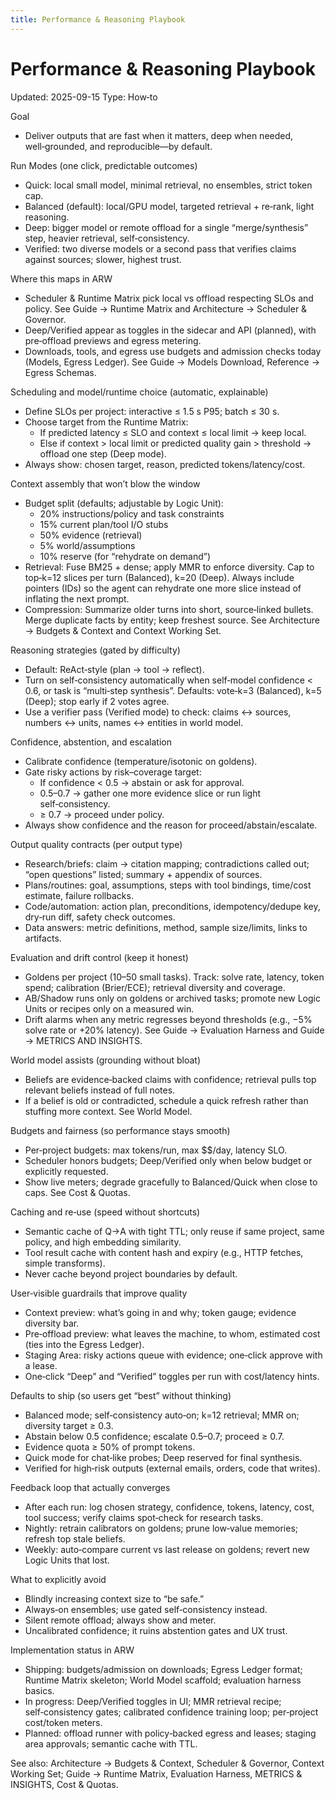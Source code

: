 ```yaml
---
title: Performance & Reasoning Playbook
---
```


# Performance & Reasoning Playbook

Updated: 2025-09-15
Type: How‑to

Goal
- Deliver outputs that are fast when it matters, deep when needed, well‑grounded, and reproducible—by default.

Run Modes (one click, predictable outcomes)
- Quick: local small model, minimal retrieval, no ensembles, strict token cap.
- Balanced (default): local/GPU model, targeted retrieval + re‑rank, light reasoning.
- Deep: bigger model or remote offload for a single “merge/synthesis” step, heavier retrieval, self‑consistency.
- Verified: two diverse models or a second pass that verifies claims against sources; slower, highest trust.

Where this maps in ARW
- Scheduler & Runtime Matrix pick local vs offload respecting SLOs and policy. See Guide → Runtime Matrix and Architecture → Scheduler & Governor.
- Deep/Verified appear as toggles in the sidecar and API (planned), with pre‑offload previews and egress metering.
- Downloads, tools, and egress use budgets and admission checks today (Models, Egress Ledger). See Guide → Models Download, Reference → Egress Schemas.

Scheduling and model/runtime choice (automatic, explainable)
- Define SLOs per project: interactive ≤ 1.5 s P95; batch ≤ 30 s.
- Choose target from the Runtime Matrix:
  - If predicted latency ≤ SLO and context ≤ local limit → keep local.
  - Else if context > local limit or predicted quality gain > threshold → offload one step (Deep mode).
- Always show: chosen target, reason, predicted tokens/latency/cost.

Context assembly that won’t blow the window
- Budget split (defaults; adjustable by Logic Unit):
  - 20% instructions/policy and task constraints
  - 15% current plan/tool I/O stubs
  - 50% evidence (retrieval)
  - 5% world/assumptions
  - 10% reserve (for “rehydrate on demand”)
- Retrieval: Fuse BM25 + dense; apply MMR to enforce diversity. Cap to top‑k=12 slices per turn (Balanced), k=20 (Deep). Always include pointers (IDs) so the agent can rehydrate one more slice instead of inflating the next prompt.
- Compression: Summarize older turns into short, source‑linked bullets. Merge duplicate facts by entity; keep freshest source.
See Architecture → Budgets & Context and Context Working Set.

Reasoning strategies (gated by difficulty)
- Default: ReAct‑style (plan → tool → reflect).
- Turn on self‑consistency automatically when self‑model confidence < 0.6, or task is “multi‑step synthesis”. Defaults: vote‑k=3 (Balanced), k=5 (Deep); stop early if 2 votes agree.
- Use a verifier pass (Verified mode) to check: claims ↔ sources, numbers ↔ units, names ↔ entities in world model.

Confidence, abstention, and escalation
- Calibrate confidence (temperature/isotonic on goldens).
- Gate risky actions by risk–coverage target:
  - If confidence < 0.5 → abstain or ask for approval.
  - 0.5–0.7 → gather one more evidence slice or run light self‑consistency.
  - ≥ 0.7 → proceed under policy.
- Always show confidence and the reason for proceed/abstain/escalate.

Output quality contracts (per output type)
- Research/briefs: claim → citation mapping; contradictions called out; “open questions” listed; summary + appendix of sources.
- Plans/routines: goal, assumptions, steps with tool bindings, time/cost estimate, failure rollbacks.
- Code/automation: action plan, preconditions, idempotency/dedupe key, dry‑run diff, safety check outcomes.
- Data answers: metric definitions, method, sample size/limits, links to artifacts.

Evaluation and drift control (keep it honest)
- Goldens per project (10–50 small tasks). Track: solve rate, latency, token spend; calibration (Brier/ECE); retrieval diversity and coverage.
- AB/Shadow runs only on goldens or archived tasks; promote new Logic Units or recipes only on a measured win.
- Drift alarms when any metric regresses beyond thresholds (e.g., −5% solve rate or +20% latency).
See Guide → Evaluation Harness and Guide → METRICS AND INSIGHTS.

World model assists (grounding without bloat)
- Beliefs are evidence‑backed claims with confidence; retrieval pulls top relevant beliefs instead of full notes.
- If a belief is old or contradicted, schedule a quick refresh rather than stuffing more context. See World Model.

Budgets and fairness (so performance stays smooth)
- Per‑project budgets: max tokens/run, max $$/day, latency SLO.
- Scheduler honors budgets; Deep/Verified only when below budget or explicitly requested.
- Show live meters; degrade gracefully to Balanced/Quick when close to caps. See Cost & Quotas.

Caching and re‑use (speed without shortcuts)
- Semantic cache of Q→A with tight TTL; only reuse if same project, same policy, and high embedding similarity.
- Tool result cache with content hash and expiry (e.g., HTTP fetches, simple transforms).
- Never cache beyond project boundaries by default.

User‑visible guardrails that improve quality
- Context preview: what’s going in and why; token gauge; evidence diversity bar.
- Pre‑offload preview: what leaves the machine, to whom, estimated cost (ties into the Egress Ledger).
- Staging Area: risky actions queue with evidence; one‑click approve with a lease.
- One‑click “Deep” and “Verified” toggles per run with cost/latency hints.

Defaults to ship (so users get “best” without thinking)
- Balanced mode; self‑consistency auto‑on; k=12 retrieval; MMR on; diversity target ≥ 0.3.
- Abstain below 0.5 confidence; escalate 0.5–0.7; proceed ≥ 0.7.
- Evidence quota ≥ 50% of prompt tokens.
- Quick mode for chat‑like probes; Deep reserved for final synthesis.
- Verified for high‑risk outputs (external emails, orders, code that writes).

Feedback loop that actually converges
- After each run: log chosen strategy, confidence, tokens, latency, cost, tool success; verify claims spot‑check for research tasks.
- Nightly: retrain calibrators on goldens; prune low‑value memories; refresh top stale beliefs.
- Weekly: auto‑compare current vs last release on goldens; revert new Logic Units that lost.

What to explicitly avoid
- Blindly increasing context size to “be safe.”
- Always‑on ensembles; use gated self‑consistency instead.
- Silent remote offload; always show and meter.
- Uncalibrated confidence; it ruins abstention gates and UX trust.

Implementation status in ARW
- Shipping: budgets/admission on downloads; Egress Ledger format; Runtime Matrix skeleton; World Model scaffold; evaluation harness basics.
- In progress: Deep/Verified toggles in UI; MMR retrieval recipe; self‑consistency gates; calibrated confidence training loop; per‑project cost/token meters.
- Planned: offload runner with policy‑backed egress and leases; staging area approvals; semantic cache with TTL.

See also: Architecture → Budgets & Context, Scheduler & Governor, Context Working Set; Guide → Runtime Matrix, Evaluation Harness, METRICS & INSIGHTS, Cost & Quotas.

